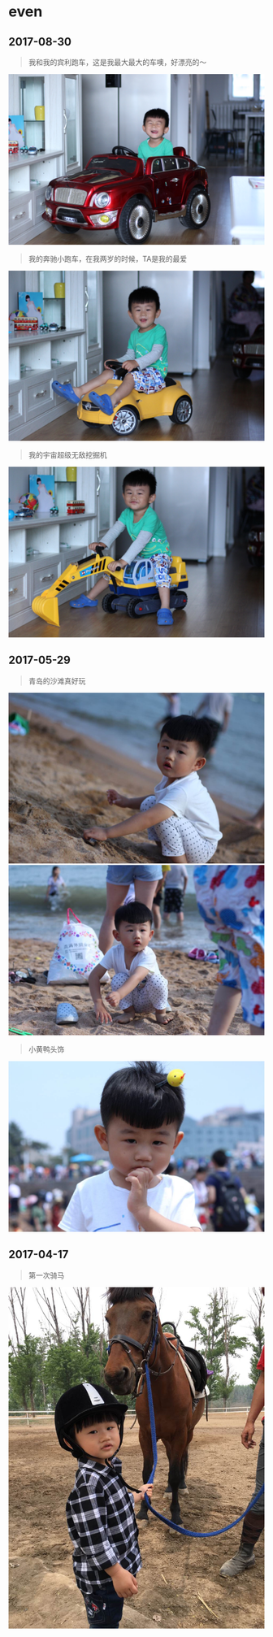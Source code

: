 # even

## 2017-08-30

> 我和我的宾利跑车，这是我最大最大的车噢，好漂亮的～
 <img src="./img/even/img_7990.jpg">

> 我的奔驰小跑车，在我两岁的时候，TA是我的最爱
 <img src="./img/even/img_8002.jpg">

> 我的宇宙超级无敌挖掘机
 <img src="./img/even/img_8007.jpg">


## 2017-05-29

> 青岛的沙滩真好玩
 <img src="./img/even/even-170529-1.jpg">

 <img src="./img/even/even-170529-3.jpg">

> 小黄鸭头饰
 <img src="./img/even/even-170529-2.jpg">


## 2017-04-17

> 第一次骑马
 <img src="./img/even/even-170417-1.jpg">

